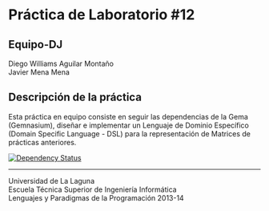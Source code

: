 Práctica de Laboratorio #12
===========================


Equipo-DJ 
---------
Diego Williams Aguilar Montaño   
Javier Mena Mena

Descripción de la práctica
--------------------------
Esta práctica en equipo consiste en seguir las dependencias de la Gema (Gemnasium), diseñar e implementar un Lenguaje de Dominio Específico (Domain Specific Language - DSL) para la representación de Matrices de prácticas anteriores.  

[![Dependency Status](https://gemnasium.com/alu0100592368/EquipoDJ-prct12.png)](https://gemnasium.com/alu0100592368/EquipoDJ-prct12)

---

Universidad de La Laguna  
Escuela Técnica Superior de Ingeniería Informática  
Lenguajes y Paradigmas de la Programación 2013-14